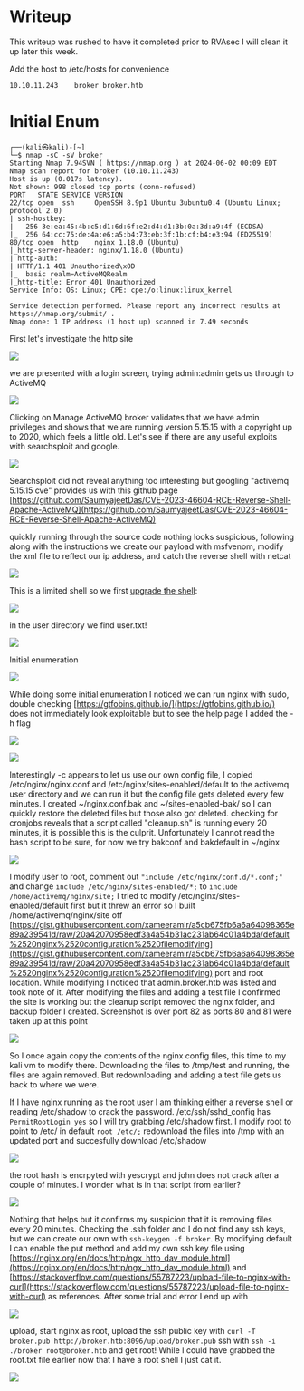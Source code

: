 # Writeup

This writeup was rushed to have it completed prior to RVAsec I will clean it up later this week.




Add the host to /etc/hosts for convenience
```
10.10.11.243    broker broker.htb
```

# Initial Enum

```
┌──(kali㉿kali)-[~]
└─$ nmap -sC -sV broker 
Starting Nmap 7.94SVN ( https://nmap.org ) at 2024-06-02 00:09 EDT
Nmap scan report for broker (10.10.11.243)
Host is up (0.017s latency).
Not shown: 998 closed tcp ports (conn-refused)
PORT   STATE SERVICE VERSION
22/tcp open  ssh     OpenSSH 8.9p1 Ubuntu 3ubuntu0.4 (Ubuntu Linux; protocol 2.0)
| ssh-hostkey: 
|   256 3e:ea:45:4b:c5:d1:6d:6f:e2:d4:d1:3b:0a:3d:a9:4f (ECDSA)
|_  256 64:cc:75:de:4a:e6:a5:b4:73:eb:3f:1b:cf:b4:e3:94 (ED25519)
80/tcp open  http    nginx 1.18.0 (Ubuntu)
|_http-server-header: nginx/1.18.0 (Ubuntu)
| http-auth: 
| HTTP/1.1 401 Unauthorized\x0D
|_  basic realm=ActiveMQRealm
|_http-title: Error 401 Unauthorized
Service Info: OS: Linux; CPE: cpe:/o:linux:linux_kernel

Service detection performed. Please report any incorrect results at https://nmap.org/submit/ .
Nmap done: 1 IP address (1 host up) scanned in 7.49 seconds
```

First let's investigate the http site

![](https://gyrsec.github.io/zATTACHMENTS/Pasted%20image%2020240602002131.png)

we are presented with a login screen, trying admin:admin gets us through to ActiveMQ

![](https://gyrsec.github.io/zATTACHMENTS/Pasted%20image%2020240602002243.png)

Clicking on Manage ActiveMQ broker validates that we have admin privileges and shows that we are running version 5.15.15 with a copyright up to 2020, which feels a little old. Let's see if there are any useful exploits with searchsploit and google.

![](https://gyrsec.github.io/zATTACHMENTS/Pasted%20image%2020240602002852.png)

Searchsploit did not reveal anything too interesting but googling "activemq 5.15.15 cve" provides us with this github page [https://github.com/SaumyajeetDas/CVE-2023-46604-RCE-Reverse-Shell-Apache-ActiveMQ](https://github.com/SaumyajeetDas/CVE-2023-46604-RCE-Reverse-Shell-Apache-ActiveMQ)

quickly running through the source code nothing looks suspicious, following along with the instructions we create our payload with msfvenom, modify the xml file to reflect our ip address, and catch the reverse shell with netcat

![](https://gyrsec.github.io/zATTACHMENTS/Pasted%20image%2020240602234613.png)

This is a limited shell so we first [upgrade the shell](https://gyrsec.github.io/PRIVILEGE%20ESCALATION/OS/LINUX/UPGRADE%20SHELL/):

![](https://gyrsec.github.io/zATTACHMENTS/Pasted%20image%2020240602235003.png)

in the user directory we find user.txt!

![](https://gyrsec.github.io/zATTACHMENTS/Pasted%20image%2020240602235447.png)

Initial enumeration

![](https://gyrsec.github.io/zATTACHMENTS/Pasted%20image%2020240603002319.png)

While doing some initial enumeration I noticed we can run nginx with sudo, double checking [https://gtfobins.github.io/](https://gtfobins.github.io/) does not immediately look exploitable but to see the help page I added the -h flag

![](https://gyrsec.github.io/zATTACHMENTS/Pasted%20image%2020240602235612.png)

![](https://gyrsec.github.io/zATTACHMENTS/Pasted%20image%2020240603224120.png)

Interestingly -c appears to let us use our own config file, I copied /etc/nginx/nginx.conf and /etc/nginx/sites-enabled/default to the activemq user directory and we can run it but the config file gets deleted every few minutes. I created ~/nginx.conf.bak and ~/sites-enabled-bak/ so I can quickly restore the deleted files but those also got deleted. checking for cronjobs reveals that a script called "cleanup.sh" is running every 20 minutes, it is possible this is the culprit. Unfortunately I cannot read the bash script to be sure, for now we try bakconf and bakdefault in ~/nginx

![](https://gyrsec.github.io/zATTACHMENTS/Pasted%20image%2020240603224921.png)

I modify user to root, comment out `"include /etc/nginx/conf.d/*.conf;"` and change `include /etc/nginx/sites-enabled/*;` to `include /home/activemq/nginx/site;` I tried to modify /etc/nginx/sites-enabled/default first but it threw an error so I built /home/activemq/nginx/site off [https://gist.githubusercontent.com/xameeramir/a5cb675fb6a6a64098365e89a239541d/raw/20a42070958edf3a4a54b31ac231ab64c01a4bda/default%2520nginx%2520configuration%2520filemodifying](https://gist.githubusercontent.com/xameeramir/a5cb675fb6a6a64098365e89a239541d/raw/20a42070958edf3a4a54b31ac231ab64c01a4bda/default%2520nginx%2520configuration%2520filemodifying) port and root location. While modifying I noticed that admin.broker.htb was listed and took note of it. After modifying the files and adding a test file I confirmed the site is working but the cleanup script removed the nginx folder, and backup folder I created. Screenshot is over port 82 as ports 80 and 81 were taken up at this point

![](https://gyrsec.github.io/zATTACHMENTS/Pasted%20image%2020240603230217.png)

So I once again copy the contents of the nginx config files, this time to my kali vm to modify there. Downloading the files to /tmp/test and running, the files are again removed. But redownloading and adding a test file gets us back to where we were.

If I have nginx running as the root user I am thinking either a reverse shell or reading /etc/shadow to crack the password. /etc/ssh/sshd_config has `PermitRootLogin yes` so I will try grabbing /etc/shadow first. I modify root to point to /etc/ in default `root /etc/;` redownload the files into /tmp with an updated port and succesfully download /etc/shadow

![](https://gyrsec.github.io/zATTACHMENTS/Pasted%20image%2020240603233756.png)

the root hash is encrpyted with yescrypt and john does not crack after a couple of minutes. I wonder what is in that script from earlier?

![](https://gyrsec.github.io/zATTACHMENTS/Pasted%20image%2020240604002518.png)

Nothing that helps but it confirms my suspicion that it is removing files every 20 minutes. Checking the .ssh folder and I do not find any ssh keys, but we can create our own with `ssh-keygen -f broker`. By modifying default I can enable the put method and add my own ssh key file using [https://nginx.org/en/docs/http/ngx_http_dav_module.html](https://nginx.org/en/docs/http/ngx_http_dav_module.html) and [https://stackoverflow.com/questions/55787223/upload-file-to-nginx-with-curl](https://stackoverflow.com/questions/55787223/upload-file-to-nginx-with-curl) as references. After some trial and error I end up with

![](https://gyrsec.github.io/zATTACHMENTS/Pasted%20image%2020240604011757.png)

upload, start nginx as root, upload the ssh public key with `curl -T broker.pub http://broker.htb:8096/upload/broker.pub`
ssh with `ssh -i ./broker root@broker.htb` and get root!
While I could have grabbed the root.txt file earlier now that I have a root shell I just cat it.

![](https://gyrsec.github.io/zATTACHMENTS/Pasted%20image%2020240604012250.png)